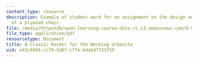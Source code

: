 ```yaml
---
content_type: resource
description: Example of student work for an assignment on the design and fabrication
  of a plywood chair.
file: /media/https%3A/open-learning-course-data-rc.s3.amazonaws.com/4-510-digital-design-fabrication-fall-2008/e43c6984cc795d67cf7ebda547731f59_assn3_example3.pdf
file_type: application/pdf
resourcetype: Document
title: A Classic Rocker for the Working Urbanite
uid: e43c6984-cc79-5d67-cf7e-bda547731f59
---
```

